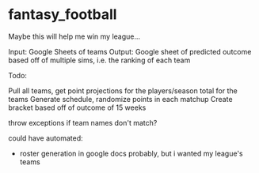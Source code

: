 # fantasy_football
Maybe this will help me win my league...

Input: Google Sheets of teams
Output: Google sheet of predicted outcome based off of multiple sims, i.e. the ranking of each team

Todo:

Pull all teams, get point projections for the players/season total for the teams
Generate schedule, randomize points in each matchup
Create bracket based off of outcome of 15 weeks

throw exceptions if team names don't match?

could have automated:
* roster generation in google docs probably, but i wanted my league's teams 